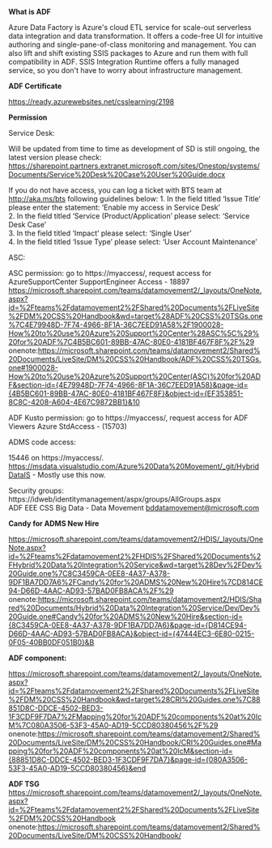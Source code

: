 **What is ADF**

Azure Data Factory is Azure's cloud ETL service for scale-out serverless data integration and data transformation. It offers a code-free UI for intuitive authoring and single-pane-of-class monitoring and management. You can also lift and shift existing SSIS packages to Azure and run them with full compatibility in ADF. SSIS Integration Runtime offers a fully managed service, so you don't have to worry about infrastructure management.


**ADF Certificate**

https://ready.azurewebsites.net/csslearning/2198


**Permission**

Service Desk:

Will be updated from time to time as development of SD is still ongoing, the latest version please check:
https://sharepoint.partners.extranet.microsoft.com/sites/Onestop/systems/Documents/Service%20Desk%20Case%20User%20Guide.docx

If you do not have access, you can log a ticket with BTS team at http://aka.ms/bts following guidelines below:
	1. In the field titled ‘Issue Title’ please enter the statement: ‘Enable my access in Service Desk’  
	2. In the field titled ‘Service (Product/Application’ please select: ‘Service Desk Case’  
	3. In the field titled ‘Impact’ please select: ‘Single User’  
        4. In the field titled ‘Issue Type’ please select: ‘User Account Maintenance’

ASC:

ASC permission: go to https://myaccess/, request access for AzureSupportCenter SupportEngineer Access - 18897
https://microsoft.sharepoint.com/teams/datamovement2/_layouts/OneNote.aspx?id=%2Fteams%2Fdatamovement2%2FShared%20Documents%2FLiveSite%2FDM%20CSS%20Handbook&wd=target%28ADF%20CSS%20TSGs.one%7C4E79948D-7F74-4966-8F1A-36C7EED91A58%2F1900028-How%20to%20use%20Azure%20Support%20Center%28ASC%5C%29%20for%20ADF%7C4B5BC601-89BB-47AC-80E0-4181BF467F8F%2F%29
onenote:https://microsoft.sharepoint.com/teams/datamovement2/Shared%20Documents/LiveSite/DM%20CSS%20Handbook/ADF%20CSS%20TSGs.one#1900028-How%20to%20use%20Azure%20Support%20Center(ASC)%20for%20ADF&section-id={4E79948D-7F74-4966-8F1A-36C7EED91A58}&page-id={4B5BC601-89BB-47AC-80E0-4181BF467F8F}&object-id={EF353851-8C8C-4208-A604-4E67C9872BB1}&10

ADF Kusto permission: go to https://myaccess/, request access for ADF Viewers Azure StdAccess - (15703)

ADMS code access:

15446 on https://myaccess/.
https://msdata.visualstudio.com/Azure%20Data%20Movement/_git/HybridDataIS - Mostly use this now.

Security groups: https://idweb/identitymanagement/aspx/groups/AllGroups.aspx  
ADF EEE
CSS Big Data - Data Movement <bddatamovement@microsoft.com>

**Candy for ADMS New Hire**

https://microsoft.sharepoint.com/teams/datamovement2/HDIS/_layouts/OneNote.aspx?id=%2Fteams%2Fdatamovement2%2FHDIS%2FShared%20Documents%2FHybrid%20Data%20Integration%20Service&wd=target%28Dev%2FDev%20Guide.one%7C8C3459CA-0EE8-4A37-A378-9DF1BA7DD7A6%2FCandy%20for%20ADMS%20New%20Hire%7CD814CE94-D66D-4AAC-AD93-57BAD0FB8ACA%2F%29
onenote:https://microsoft.sharepoint.com/teams/datamovement2/HDIS/Shared%20Documents/Hybrid%20Data%20Integration%20Service/Dev/Dev%20Guide.one#Candy%20for%20ADMS%20New%20Hire&section-id={8C3459CA-0EE8-4A37-A378-9DF1BA7DD7A6}&page-id={D814CE94-D66D-4AAC-AD93-57BAD0FB8ACA}&object-id={47444EC3-6E80-0215-0F05-40BB0DF051B0}&B

**ADF component:**

https://microsoft.sharepoint.com/teams/datamovement2/_layouts/OneNote.aspx?id=%2Fteams%2Fdatamovement2%2FShared%20Documents%2FLiveSite%2FDM%20CSS%20Handbook&wd=target%28CRI%20Guides.one%7C88851D8C-DDCE-4502-BED3-1F3CDF9F7DA7%2FMapping%20for%20ADF%20components%20at%20IcM%7C080A3506-53F3-45A0-AD19-5CCD80380456%2F%29
onenote:https://microsoft.sharepoint.com/teams/datamovement2/Shared%20Documents/LiveSite/DM%20CSS%20Handbook/CRI%20Guides.one#Mapping%20for%20ADF%20components%20at%20IcM&section-id={88851D8C-DDCE-4502-BED3-1F3CDF9F7DA7}&page-id={080A3506-53F3-45A0-AD19-5CCD80380456}&end

**ADF TSG**
https://microsoft.sharepoint.com/teams/datamovement2/_layouts/OneNote.aspx?id=%2Fteams%2Fdatamovement2%2FShared%20Documents%2FLiveSite%2FDM%20CSS%20Handbook
onenote:https://microsoft.sharepoint.com/teams/datamovement2/Shared%20Documents/LiveSite/DM%20CSS%20Handbook/
